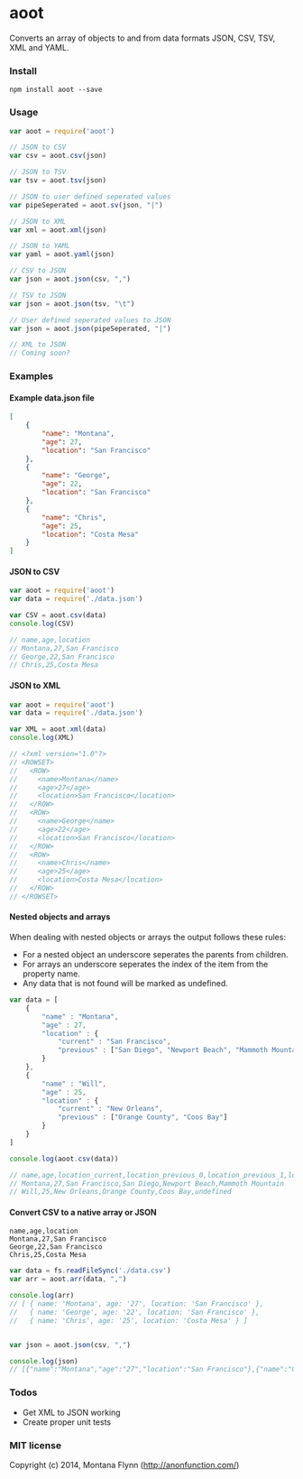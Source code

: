 # aoot

Converts an array of objects to and from data formats JSON, CSV, TSV, XML and YAML.

### Install

`npm install aoot --save`

### Usage

```js
var aoot = require('aoot')

// JSON to CSV
var csv = aoot.csv(json)

// JSON to TSV
var tsv = aoot.tsv(json)

// JSON to user defined seperated values
var pipeSeperated = aoot.sv(json, "|")

// JSON to XML
var xml = aoot.xml(json)

// JSON to YAML
var yaml = aoot.yaml(json)

// CSV to JSON
var json = aoot.json(csv, ",")

// TSV to JSON
var json = aoot.json(tsv, "\t")

// User defined seperated values to JSON
var json = aoot.json(pipeSeperated, "|")

// XML to JSON
// Coming soon?
```

### Examples

#### Example data.json file

```json
[
    {
        "name": "Montana",
        "age": 27,
        "location": "San Francisco"
    },
    {
        "name": "George",
        "age": 22,
        "location": "San Francisco"
    },
    {
        "name": "Chris",
        "age": 25,
        "location": "Costa Mesa"
    }
]
```

#### JSON to CSV

```js
var aoot = require('aoot')
var data = require('./data.json')

var CSV = aoot.csv(data)
console.log(CSV)

// name,age,location
// Montana,27,San Francisco
// George,22,San Francisco
// Chris,25,Costa Mesa
```

#### JSON to XML

```js
var aoot = require('aoot')
var data = require('./data.json')

var XML = aoot.xml(data)
console.log(XML)

// <?xml version="1.0"?>
// <ROWSET>
//   <ROW>
//     <name>Montana</name>
//     <age>27</age>
//     <location>San Francisco</location>
//   </ROW>
//   <ROW>
//     <name>George</name>
//     <age>22</age>
//     <location>San Francisco</location>
//   </ROW>
//   <ROW>
//     <name>Chris</name>
//     <age>25</age>
//     <location>Costa Mesa</location>
//   </ROW>
// </ROWSET>
```

#### Nested objects and arrays

When dealing with nested objects or arrays the output follows these rules:

- For a nested object an underscore seperates the parents from children.
- For arrays an underscore seperates the index of the item from the property name.
- Any data that is not found will be marked as undefined.

```js
var data = [
    {
        "name" : "Montana",
        "age" : 27,
        "location" : {
            "current" : "San Francisco",
            "previous" : ["San Diego", "Newport Beach", "Mammoth Mountain"]
        }
    },
    {
        "name" : "Will",
        "age" : 25,
        "location" : {
            "current" : "New Orleans",
            "previous" : ["Orange County", "Coos Bay"]
        }
    }
]

console.log(aoot.csv(data))

// name,age,location_current,location_previous_0,location_previous_1,location_previous_2
// Montana,27,San Francisco,San Diego,Newport Beach,Mammoth Mountain
// Will,25,New Orleans,Orange County,Coos Bay,undefined
```

#### Convert CSV to a native array or JSON

```csv
name,age,location
Montana,27,San Francisco
George,22,San Francisco
Chris,25,Costa Mesa
```

```js
var data = fs.readFileSync('./data.csv')
var arr = aoot.arr(data, ",")

console.log(arr)
// [ { name: 'Montana', age: '27', location: 'San Francisco' },
//   { name: 'George', age: '22', location: 'San Francisco' },
//   { name: 'Chris', age: '25', location: 'Costa Mesa' } ]


var json = aoot.json(csv, ",")

console.log(json)
// [{"name":"Montana","age":"27","location":"San Francisco"},{"name":"George","age":"22","location":"San Francisco"},{"name":"Chris","age":"25","location":"Costa Mesa"}]
```

### Todos

- Get XML to JSON working
- Create proper unit tests

### MIT license

Copyright (c) 2014, Montana Flynn (http://anonfunction.com/)